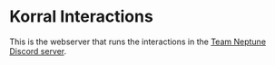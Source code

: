 # Korral Interactions
This is the webserver that runs the interactions in the [Team Neptune Discord server](https://discord.gg/Qs5c68dAEG).